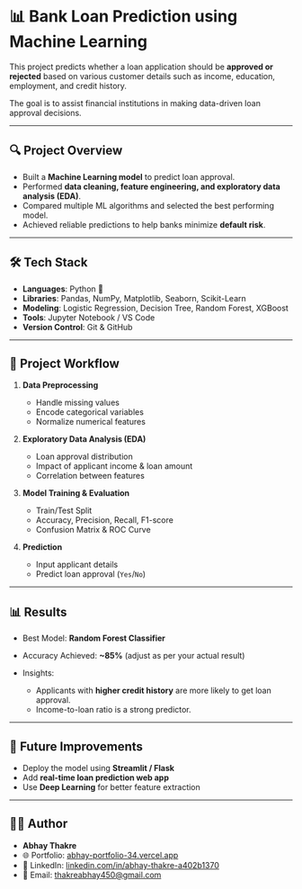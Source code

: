

# 📊 Bank Loan Prediction using Machine Learning

This project predicts whether a loan application should be **approved or rejected** based on various customer details such as income, education, employment, and credit history.

The goal is to assist financial institutions in making data-driven loan approval decisions.

---

## 🔍 Project Overview

* Built a **Machine Learning model** to predict loan approval.
* Performed **data cleaning, feature engineering, and exploratory data analysis (EDA)**.
* Compared multiple ML algorithms and selected the best performing model.
* Achieved reliable predictions to help banks minimize **default risk**.

---

## 🛠️ Tech Stack

* **Languages**: Python 🐍
* **Libraries**: Pandas, NumPy, Matplotlib, Seaborn, Scikit-Learn
* **Modeling**: Logistic Regression, Decision Tree, Random Forest, XGBoost
* **Tools**: Jupyter Notebook / VS Code
* **Version Control**: Git & GitHub

---

## 📂 Project Workflow

1. **Data Preprocessing**

   * Handle missing values
   * Encode categorical variables
   * Normalize numerical features

2. **Exploratory Data Analysis (EDA)**

   * Loan approval distribution
   * Impact of applicant income & loan amount
   * Correlation between features

3. **Model Training & Evaluation**

   * Train/Test Split
   * Accuracy, Precision, Recall, F1-score
   * Confusion Matrix & ROC Curve

4. **Prediction**

   * Input applicant details
   * Predict loan approval (`Yes`/`No`)

---

## 📊 Results

* Best Model: **Random Forest Classifier**
* Accuracy Achieved: **\~85%** (adjust as per your actual result)
* Insights:

  * Applicants with **higher credit history** are more likely to get loan approval.
  * Income-to-loan ratio is a strong predictor.

---

## 🚀 Future Improvements

* Deploy the model using **Streamlit / Flask**
* Add **real-time loan prediction web app**
* Use **Deep Learning** for better feature extraction

---

## 👨‍💻 Author

* **Abhay Thakre**
* 🌐 Portfolio: [abhay-portfolio-34.vercel.app](https://abhay-portfolio-34.vercel.app/)
* 💼 LinkedIn: [linkedin.com/in/abhay-thakre-a402b1370](https://www.linkedin.com/in/abhay-thakre-a402b1370/)
* 📧 Email: [thakreabhay450@gmail.com](mailto:thakreabhay450@gmail.com)

